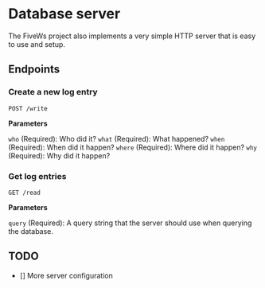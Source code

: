 # Database server

The FiveWs project also implements a very simple HTTP server that is easy to use and setup.

## Endpoints

### Create a new log entry

`POST /write`

**Parameters**

`who` (Required): Who did it?
`what` (Required): What happened?
`when` (Required): When did it happen?
`where` (Required): Where did it happen?
`why` (Required): Why did it happen?

### Get log entries

`GET /read`

**Parameters**

`query` (Required): A query string that the server should use when querying the database.   

## TODO

- [] More server configuration